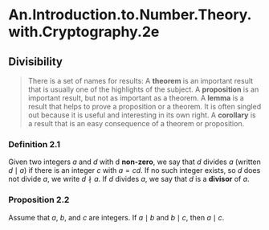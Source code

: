 # An.Introduction.to.Number.Theory.with.Cryptography.2e

## Divisibility

> There is a set of names for results: A **theorem** is an important result that is usually one of the highlights of the subject. A **proposition** is an important result, but not as important as a theorem. A **lemma** is a result that helps to prove a proposition or a theorem. It is often singled out because it is useful and interesting in its own right. A **corollary** is a result that is an easy consequence of a theorem or proposition.

### Definition 2.1

Given two integers $a$ and $d$ with d **non-zero**, we say that $d$ divides $a$ (written $d \mid a$) if there is an integer $c$ with $a = cd$. If no such integer exists, so $d$ does not divide $a$, we write $d \nmid a$. If $d$ divides $a$, we say that $d$ is a **divisor** of $a$.

### Proposition 2.2

Assume that $a$, $b$, and $c$ are integers. If $a \mid b$ and $b \mid c$, then $a \mid c$.

